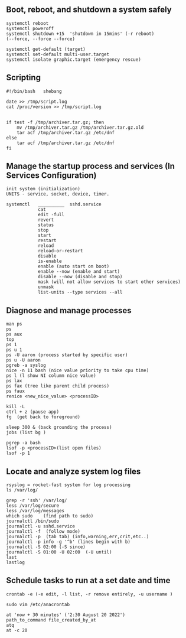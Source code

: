 ## Boot, reboot, and shutdown a system safely
    systemctl reboot
    systemctl poweroff
    systemctl shutdown +15  'shutdown in 15mins' (-r reboot)
    (--force, --force --force)

    systemctl get-default (target)
    systemctl set-default multi-user.target
    systemctl isolate graphic.target (emergency rescue)

## Scripting
    #!/bin/bash   shebang

    date >> /tmp/script.log
    cat /proc/version >> /tmp/script.log


    if test -f /tmp/archiver.tar.gz; then
        mv /tmp/archiver.tar.gz /tmp/archiver.tar.gz.old
        tar acf /tmp/archiver.tar.gz /etc/dnf
    else
        tar acf /tmp/archiver.tar.gz /etc/dnf
    fi

## Manage the startup process and services (In Services Configuration)
    init system (initialization)
    UNITS - service, socket, device, timer.

    systemctl   __________  sshd.service
                cat
                edit -full 
                revert 
                status 
                stop 
                start 
                restart 
                reload
                reload-or-restart
                disable
                is-enable
                enable (auto start on boot)
                enable --now (enable and start)
                disable --now (disable and stop)
                mask (will not allow services to start other services)
                unmask
                list-units --type services --all

## Diagnose and manage processes
    man ps
    ps 
    ps aux
    top
    ps 1
    ps u 1
    ps -U aaron (process started by specific user)
    ps u -U aaron 
    pgreb -a syslog
    nice -n 11 bash (nice value priority to take cpu time)
    ps l (l show NI column nice value)
    ps lax
    ps fax (tree like parent child process)
    ps faux
    renice <new_nice_value> <processID>
    
    kill -L
    ctrl + z (pause app)
    fg  (get back to foreground)

    sleep 300 & (back grounding the process)
    jobs (list bg )

    pgrep -a bash
    lsof -p <processID>(list open files)
    lsof -p 1

## Locate and analyze system log files
    rsyslog = rocket-fast system for log processing
    ls /var/log/

    grep -r 'ssh' /var/log/
    less /var/log/secure
    less /var/log/messages
    which sudo    (find path to sudo)
    journalctl /bin/sudo   
    journalctl -u sshd.service   
    journalctl -f  (follow mode)
    journalctl -p  (tab tab) (info,warning,err,crit,etc..)
    journalctl -p info -g '^b' (lines begin with b)
    journalctl -S 02:00 (-S since)
    journalctl -S 01:00 -U 02:00  (-U until)
    last 
    lastlog

## Schedule tasks to run at a set date and time

    crontab -e (-e edit, -l list, -r remove entirely, -u username )

    sudo vim /etc/anacrontab

    at 'now + 30 minutes' ('2:30 August 20 2022')
    path_to_command file_created_by_at
    atq
    at -c 20























